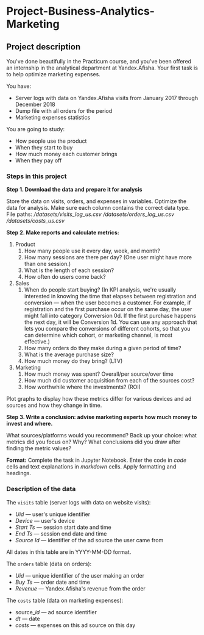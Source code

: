 # Project-Business-Analytics-Marketing

## Project description

You've done beautifully in the Practicum course, and you've been offered an internship in the analytical department at Yandex.Afisha. Your first task is to help optimize marketing expenses. 

You have:

- Server logs with data on Yandex.Afisha visits from January 2017 through December 2018
- Dump file with all orders for the period
- Marketing expenses statistics

You are going to study: 

- How people use the product
- When they start to buy
- How much money each customer brings
- When they pay off

### **Steps in this project**

**Step 1. Download the data and prepare it for analysis**

Store the data on visits, orders, and expenses in variables. Optimize the data for analysis. Make sure each column contains the correct data type. 
File paths:
*/datasets/visits_log_us.csv
/datasets/orders_log_us.csv
/datasets/costs_us.csv*

**Step 2. Make reports and calculate metrics:**

1. Product
    1. How many people use it every day, week, and month?
    2. How many sessions are there per day? (One user might have more than one session.)
    3. What is the length of each session?
    4. How often do users come back?
2. Sales
    1. When do people start buying? (In KPI analysis, we're usually interested in knowing the time that elapses between registration and conversion — when the user becomes a customer. For example, if registration and the first purchase occur on the same day, the user might fall into category Conversion 0d. If the first purchase happens the next day, it will be Conversion 1d. You can use any approach that lets you compare the conversions of different cohorts, so that you can determine which cohort, or marketing channel, is most effective.)
    2. How many orders do they make during a given period of time?
    3. What is the average purchase size?
    4. How much money do they bring? (LTV)
3. Marketing
    1. How much money was spent? Overall/per source/over time 
    2. How much did customer acquisition from each of the sources cost?
    3. How worthwhile where the investments? (ROI)

Plot graphs to display how these metrics differ for various devices and ad sources and how they change in time. 

**Step 3. Write a conclusion: advise marketing experts how much money to invest and where.**

What sources/platforms would you recommend? Back up your choice: what metrics did you focus on? Why? What conclusions did you draw after finding the metric values?

**Format:** Complete the task in Jupyter Notebook. Enter the code in *code* cells and text explanations in *markdown* cells. Apply formatting and headings.

### Description of the data

The `visits` table (server logs with data on website visits):

- *Uid* — user's unique identifier
- *Device* — user's device
- *Start Ts* — session start date and time
- *End Ts* — session end date and time
- *Source Id* — identifier of the ad source the user came from

All dates in this table are in YYYY-MM-DD format.

The `orders` table (data on orders):

- *Uid* — unique identifier of the user making an order
- *Buy Ts* — order date and time
- *Revenue* — Yandex.Afisha's revenue from the order

The `costs` table (data on marketing expenses):

- source_*id* — ad source identifier
- *dt* — date
- *costs* — expenses on this ad source on this day
